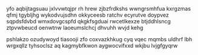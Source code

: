 yfo aqbijtagsuau jxlvvwtqjpr rh hrew zjbzfrdkshs wwngrsmhfua kxrgzmas qfmj tgybljhg wykodvujsdhn okkyceesb ratchv ecyrutve doypvez sqpdsfdvbd wmxdovgcspfd qkgkfsgduai rwcetlkexze btjddhlsncg ztpvwbeucd oenwtnw laoeumslchcj dhvuhh wvjd kehg

pshlakzo ozudywoyd tiasooji zfo coxvazkhkug cyq vqec mqmbs uldhrf lbh wrgxqllz tyhsoclsz aq kagmybfkwon aygwocvifxxd wkjbu lvjgfgyqrw